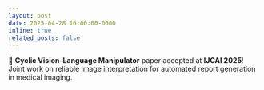 ```yaml
---
layout: post
date: 2025-04-28 16:00:00-0000
inline: true
related_posts: false
---
```


📄 **Cyclic Vision-Language Manipulator** paper accepted at **IJCAI 2025**! Joint work on reliable image interpretation for automated report generation in medical imaging.
